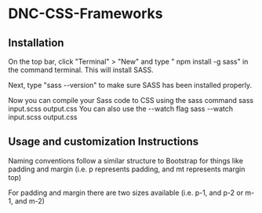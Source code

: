# DNC-CSS-Frameworks

## Installation

On the top bar, click "Terminal" > "New" and type " npm install -g sass" in the command terminal. This will install SASS.

Next, type "sass --version" to make sure SASS has been installed properly.

Now you can compile your Sass code to CSS using the sass command sass input.scss output.css You can also use the --watch flag sass --watch input.scss output.css

## Usage and customization Instructions

Naming conventions follow a similar structure to Bootstrap for things like padding and margin (i.e. p represents padding, and mt represents margin top)

For padding and margin there are two sizes available (i.e. p-1, and p-2 or m-1, and m-2)
